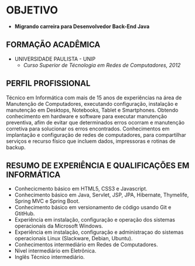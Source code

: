 # OBJETIVO
- **Migrando carreira para Desenvolvedor Back-End Java**


## FORMAÇÃO ACADÊMICA

- UNIVERSIDADE PAULISTA - UNIP
    - *Curso Superior de Técnologia em Redes de Computadores, 2012*


## PERFIL PROFISSIONAL 

Técnico em Informática com mais de 15 anos de experiências na área de Manutenção de Computadores, executando configuração, instalação e manutenção em Desktops, Notebooks, Tablet e Smartphones. Obtendo conhecimento em hardware e software para executar manutenção preventiva, afim de evitar que determinados erros ocorram e manutenção corretiva para solucionar os erros encontrados. Conhecimentos em implantação e configuração de redes de computadores, para compartilhar serviços e recurso físico que incluem dados, impressoras e rotinas de backup.

## RESUMO DE EXPERIÊNCIA E QUALIFICAÇÕES EM INFORMÁTICA

- Conhecicmento básico em HTML5, CSS3 e Javascript.
- Conhecimento básico em Java, Servlet, JSP, JPA, Hibernate, Thymelife, Spring MVC e Spring Boot.
- Conhecimento básico em versionamento de código usando Git e GtitHub.
- Experiência em instalação, configuração e operação dos sistemas operacionais da Microsoft Windows.
- Experiência em instalação, configuração e administraçao do sistemas operacionais Linux (Slackware, Debian, Ubuntu).
- Conhecimentos intermediário em Redes de Computadores.
- Nível intermediário em Eletrônica.
- Inglês Técnico intermediário.
